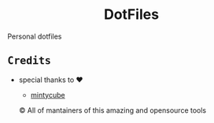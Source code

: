 <h1 align="center"> DotFiles</h1>

Personal dotfiles 

## <samp><b>Credits</b></samp>

* special thanks to :heart:
    * [mintycube](https://github.com/mintycube)
    

    © All of mantainers of this amazing and opensource tools 

<br>